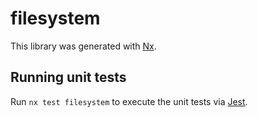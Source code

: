 # filesystem

This library was generated with [Nx](https://nx.dev).

## Running unit tests

Run `nx test filesystem` to execute the unit tests via [Jest](https://jestjs.io).
